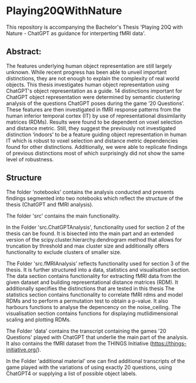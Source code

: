 # Playing20QWithNature

This repository is accompanying the Bachelor's Thesis 'Playing 20Q with Nature - ChatGPT as guidance for interperting fMRI data'.

## Abstract: 

The features underlying human object representation are still largely unknown. While recent progress has been able to unveil important distinctions, they are not enough to explain the complexity of real world objects. This thesis investigates human object representation using ChatGPT's object representation as a guide. 14 distinctions important for ChatGPT object representation were determined by semantic clustering analysis of the questions ChatGPT poses during the game ’20 Questions’. These features are then investigated in fMRI response patterns from the human inferior temporal cortex (IT) by use of representational dissimilarity matrices (RDMs). Results were found to be dependent on voxel selection and distance metric. Still, they suggest the previously not investigated distinction ‘indoors’ to be a feature guiding object representation in human IT which is robust to voxel selection and distance metric dependencies found for other distinctions. Additionally, we were able to replicate findings of previous distinctions most of which surprisingly did not show the same level of robustness.  

## Structure

The folder 'notebooks' contains the analysis conducted and presents findings segmented into two notebooks which reflect the structure of the thesis (ChatGPT and fMRI analysis).

The folder 'src' contains the main functionality.

In the Folder 'src.ChatGPTAnalysis', functionality used for section 2 of the thesis can be found. 
It is bisected into the main part and an extended version of the scipy.cluster.hierarchy.dendrogram method that allows for truncation by threshold and max cluster size and additionally offers functionality to exclude clusters of smaller size.

The Folder 'src.fMRIAnalysis' reflects functionality used for section 3 of the thesis. It is further structured into a data, statistics and visualisation section. 
The data section contains functionality for extracting fMRI data from the given dataset and building representational distance matrices (RDM). It additionally specifies the distinctions that are tested in this thesis
The statistics section contains functionality to correlate fMRI rdms and model RDMs and to perform a permutation test to obtain a p-value. It also harbours functions to analyse the depencency on the noise_ceiling.
The visualisation section contains functions for displaying mutlidimensional scaling and plotting RDMs.

The Folder 'data' contains the transcript containing the games '20 Questions' played with ChatGPT that underlie the main part of the analysis. It also contains the fMRI dataset from the THINGS Initiative (https://things-initiative.org/). 

In the Folder 'additional material' one can find additional transcripts of the game played with the variations of using exactly 20 questions, using ChatGPT4 or supplying a list of possible object labels. 
